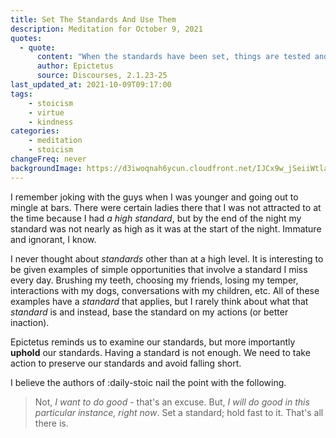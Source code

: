 ```yaml
---
title: Set The Standards And Use Them
description: Meditation for October 9, 2021
quotes: 
  - quote:
      content: "When the standards have been set, things are tested and weighed. And the work of philosophy is just this, to examine and uphold the standards, but the work of a truly good person is in using those standards when they know them."
      author: Epictetus
      source: Discourses, 2.1.23-25
last_updated_at: 2021-10-09T09:17:00
tags:
    - stoicism
    - virtue
    - kindness
categories:
    - meditation
    - stoicism
changeFreq: never
backgroundImage: https://d3iwoqnah6ycun.cloudfront.net/IJCx9w_jSeiiWtlaAPoGYQ.jpg
---
```


I remember joking with the guys when I was younger and going out to mingle at bars. There were certain ladies there
that I was not attracted to at the time because I had *a high standard*, but by the end of the night my standard was
not nearly as high as it was at the start of the night. Immature and ignorant, I know.

I never thought about *standards* other than at a high level. It is interesting to be given examples of simple 
opportunities that involve a standard I miss every day. Brushing my teeth, choosing my friends, losing my temper,
interactions with my dogs, conversations with my children, etc. All of these examples have a *standard* that applies, 
but I rarely think about what that *standard* is and instead, base the standard on my actions (or better inaction).

Epictetus reminds us to examine our standards, but more importantly **uphold** our standards. Having a standard is not 
enough. We need to take action to preserve our standards and avoid falling short.   

I believe the authors of :daily-stoic nail the point with the following.

> Not, *I want to do good* - that's an excuse. But, *I will do good in this particular instance, right now*. Set a 
> standard; hold fast to it. That's all there is. 
